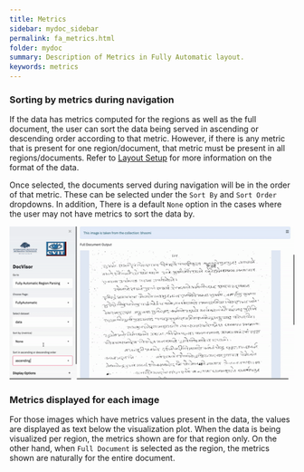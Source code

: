 ```yaml
---
title: Metrics
sidebar: mydoc_sidebar
permalink: fa_metrics.html
folder: mydoc
summary: Description of Metrics in Fully Automatic layout.
keywords: metrics
---
```


### Sorting by metrics during navigation

If the data has metrics computed for the regions as well as the full document, the user can sort the data being served in ascending or descending order according to that metric. However, if there is any metric that is present for one region/document, that metric must be present in all regions/documents. Refer to [Layout Setup](fa_setup.html#data-files) for more information on the format of the data.

Once selected, the documents served during navigation will be in the order of that metric. These can be selected under the `Sort By` and `Sort Order` dropdowns. In addition, There is a default `None` option in the cases where the user may not have metrics to sort the data by.

![metrics gif](gifs/metrics.gif)

### Metrics displayed for each image

For those images which have metrics values present in the data, the values are displayed as text below the visualization plot. When the data is being visualized per region, the metrics shown are for that region only. On the other hand, when `Full Document` is selected as the region, the metrics shown are naturally for the entire document.